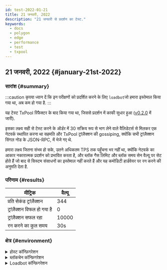 ```yaml
---
id: test-2022-01-21
title: 21 जनवरी, 2022
description: "21 जनवरी से प्रदर्शन का टेस्ट."
keywords:
  - docs
  - polygon
  - edge
  - performance
  - test
  - txpool
---
```


## 21 जनवरी, 2022 {#january-21st-2022}

### सारांश {#summary}

:::caution
कृपया ध्यान दें कि इन परीक्षणों को प्रदर्शित करने के लिए `loadbot`जो हमारा इस्तेमाल किया गया था, अब कम हो गया है.
:::

यह टेस्ट TxPool रिफैक्टर के बाद किया गया था, जिससे प्रदर्शन में काफी सुधार हुआ ([v0.2.0](https://github.com/0xPolygon/polygon-edge/releases/v0.2.0) में जारी).

इसका लक्ष्य सही से टेस्ट करने के ऑर्डर में 30 सक्रिय रूप से भाग लेने वाले वैलिडेटर्स से मिलकर एक नेटवर्क स्थापित करना था सहमति और TxPool ट्रांज़ैक्शन की gossiping, क्योंकि सभी ट्रांज़ैक्शन सिंगल नोड के JSON-RPC, में भेजे गए थे.

हमारा लक्ष्य जितना संभव हो सके, उतने अधिकतम TPS तक पहुँचना भर नहीं था, क्योंकि नेटवर्क का आकार नकारात्मक प्रदर्शन को प्रभावित करता है,
और ब्लॉक गैस लिमिट और ब्लॉक समय सेन वैल्यू पर सेट होते हैं जो बाद से सिस्टम संसाधनों का इस्तेमाल नहीं करते हैं और यह कमोडिटी हार्डवेयर पर रन करने की अनुमति देता है.

### परिणाम {#results}

| मीट्रिक | वैल्यू |
| ------ | ----- |
| प्रति सेकंड ट्रांज़ैक्शन | 344 |
| ट्रांज़ैक्शन विफल हो गया है | 0 |
| ट्रांज़ैक्शन सफल रहा | 10000 |
| रन करने का कुल समय | 30s |

### क्षेत्र {#environment}

<details>
  <summary>होस्ट कॉन्फ़िगरेशन</summary>
  <div>
    <div>
        <table>
            <tr>
                <td>क्लाउड प्रोवाइडर</td>
                <td>AWS</td>
            </tr>
            <tr>
                <td>इंस्टैंस का आकार</td>
                <td>t2.xlarge</td>
            </tr>
            <tr>
                <td>नेटवर्किंग</td>
                <td>निजी सबनेट</td>
            </tr>
            <tr>
                <td>ऑपरेटिंग सिस्टम</td>
                <td>Linux Ubuntu 20.04 LTS - फ़ोकल फ़ोसा</td>
            </tr>
            <tr>
                <td>फ़ाइल डिस्क्रिप्टर लिमिट</td>
                <td>65535</td>
            </tr>
            <tr>
                <td>Max यूज़र की प्रक्रियाएँ</td>
                <td>65535</td>
            </tr>
        </table>
    </div>
    <br/>
  </div>
</details>

<details>
  <summary>ब्लॉकचेन कॉन्फ़िगरेशन</summary>
  <div>
    <div>
        <table>
            <tr>
                <td>पॉलीगॉन एज वर्जन</td>
                <td>विकसित शाखा पर <a href="https://github.com/0xPolygon/polygon-edge/commit/8377162281d1a2e4342ae27cd4e5367c4364aee2">8377162281d1a2e4342ae27cd4e5367c4364aee2</a> कमिट करें</td>
            </tr>
            <tr>
                <td>वैलिडेटर नोड</td>
                <td>30</td>
            </tr>
            <tr>
                <td>नॉन-वैलिडेटर नोड</td>
                <td>0</td>
            </tr>
            <tr>
                <td>सहमति</td>
                <td>IBFT PoA</td>
            </tr>
            <tr>
                <td>ब्लॉक समय</td>
                <td>2000ms</td>
            </tr>
            <tr>
                <td>ब्लॉक की गैस लिमिट</td>
                <td>5242880</td>
            </tr>
        </table>
    </div>
    <br/>
  </div>
</details>

<details>
  <summary>Loadbot कॉन्फ़िगरेशन</summary>
  <div>
    <div>
        <table>
            <tr>
                <td>कुल ट्रांज़ैक्शन</td>
                <td>10000</td>
            </tr>
            <tr>
                <td>प्रति सेकंड भेजे गए ट्रांज़ैक्शन</td>
                <td>400</td>
            </tr>
            <tr>
                <td>ट्रांज़ैक्शन का प्रकार</td>
                <td>EOA से EOA ट्रांसफ़र</td>
            </tr>
        </table>
    </div>
    <br/>
  </div>
</details>
